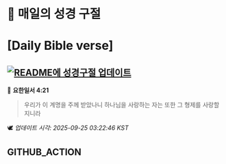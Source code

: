 # 🙏 매일의 성경 구절
# [Daily Bible verse]
## [![README에 성경구절 업데이트](https://github.com/DONGSUKA/first_test/actions/workflows/update-readme-bible.yml/badge.svg)](https://github.com/DONGSUKA/first_test/actions/workflows/update-readme-bible.yml)
<!-- START_BIBLE_VERSE -->
📖 **요한일서 4:21**
> 우리가 이 계명을 주께 받았나니 하나님을 사랑하는 자는 또한 그 형제를 사랑할지니라

🕊️ _업데이트 시각: 2025-09-25 03:22:46 KST_
  <!-- END_BIBLE_VERSE -->
## GITHUB_ACTION

